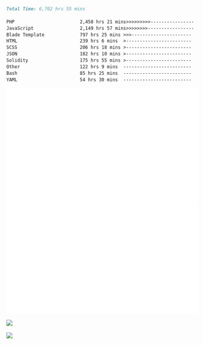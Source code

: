 <!--START_SECTION:waka-->

```markdown
Total Time: 6,702 hrs 55 mins

PHP                        2,458 hrs 21 mins>>>>>>>>>----------------   36.02 %
JavaScript                 2,149 hrs 57 mins>>>>>>>>-----------------   31.50 %
Blade Template             797 hrs 25 mins >>>----------------------   11.68 %
HTML                       239 hrs 6 mins  >------------------------   03.50 %
SCSS                       206 hrs 18 mins >------------------------   03.02 %
JSON                       182 hrs 10 mins >------------------------   02.67 %
Solidity                   175 hrs 55 mins >------------------------   02.58 %
Other                      122 hrs 9 mins  -------------------------   01.79 %
Bash                       85 hrs 25 mins  -------------------------   01.25 %
YAML                       54 hrs 30 mins  -------------------------   00.80 %
```

<!--END_SECTION:waka-->

![](https://raw.githubusercontent.com/DrMaxis/github-stats-transparent/output/generated/overview.svg)
![](https://raw.githubusercontent.com/DrMaxis/github-stats-transparent/output/generated/languages.svg)

![](https://git-readme-stats-drmaxis-projects.vercel.app/api?username=drmaxis&show_icons=true&theme=outrun&count_private=true&show=reviews,discussions_started,discussions_answered,prs_merged,prs_merged_percentage&custom_title=2024%20Github%20Rank)
 
<a href="https://count.getloli.com/"><img src="https://count.getloli.com/get/@:maxis-the-alchemist?theme=rule34"></a>
<!-- https://count.getloli.com/get/@alchemist?theme=rule34 -->
<br>
